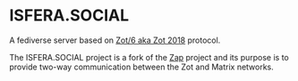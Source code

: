 ISFERA.SOCIAL
=============

A fediverse server based on [Zot/6 aka Zot 2018](https://codeberg.org/zot/zap/src/branch/release/spec/Zot6/Home.md) protocol.

The ISFERA.SOCIAL project is a fork of the [Zap](https://codeberg.org/zot/zap) project
and its purpose is to provide two-way communication between the Zot and Matrix networks.

